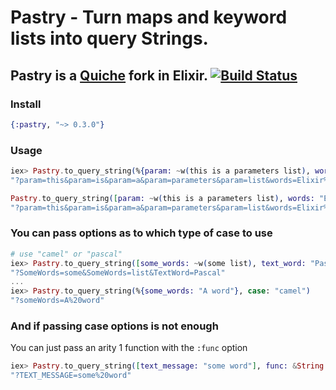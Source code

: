 # Pastry - Turn maps and keyword lists into query Strings.

## Pastry is a [Quiche](http://github.com/chrismissal/quiche) fork in Elixir. [![Build Status](https://travis-ci.org/aguxez/pastry.svg?branch=master)](https://travis-ci.org/aguxez/pastry)

### Install
```elixir
{:pastry, "~> 0.3.0"}
```

### Usage
```elixir
iex> Pastry.to_query_string(%{param: ~w(this is a parameters list), words: "Elixir is fun!"})
"?param=this&param=is&param=a&param=parameters&param=list&words=Elixir%20is%20fun!"

Pastry.to_query_string([param: ~w(this is a parameters list), words: "Elixir is fun!"])
"?param=this&param=is&param=a&param=parameters&param=list&words=Elixir%20is%20fun!"
```

### You can pass options as to which type of case to use

```elixir
# use "camel" or "pascal"
iex> Pastry.to_query_string([some_words: ~w(some list), text_word: "Pascal"], case: "pascal")
"?SomeWords=some&SomeWords=list&TextWord=Pascal"
...
iex> Pastry.to_query_string(%{some_words: "A word"}, case: "camel")
"?someWords=A%20word"
```

### And if passing case options is not enough
You can just pass an arity 1 function with the `:func` option

```elixir
iex> Pastry.to_query_string([text_message: "some word"], func: &String.upcase/1)
"?TEXT_MESSAGE=some%20word"
```
